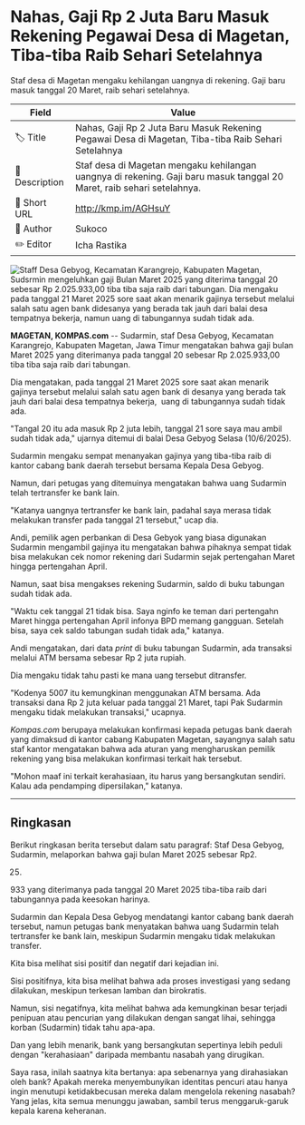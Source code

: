 # Nahas, Gaji Rp 2 Juta Baru Masuk Rekening Pegawai Desa di Magetan, Tiba-tiba Raib Sehari Setelahnya

Staf desa di Magetan mengaku kehilangan uangnya di rekening. Gaji baru masuk tanggal 20 Maret, raib sehari setelahnya. 

| Field         | Value                                                       |
|---------------|-------------------------------------------------------------|
| 🏷️ Title       | Nahas, Gaji Rp 2 Juta Baru Masuk Rekening Pegawai Desa di Magetan, Tiba-tiba Raib Sehari Setelahnya |
| 📝 Description | Staf desa di Magetan mengaku kehilangan uangnya di rekening. Gaji baru masuk tanggal 20 Maret, raib sehari setelahnya.  |
| 🔗 Short URL   | http://kmp.im/AGHsuY |
| 👤 Author      | Sukoco |
| ✏️ Editor      | Icha Rastika |

![Staff Desa Gebyog, Kecamatan Karangrejo, Kabupaten Magetan, Sudsrmin mengeluhkan gaji Bulan Maret 2025 yang diterima tanggal 20 sebesar Rp 2.025.933,00 tiba tiba saja raib dari tabungan. Dia mengaku pada tanggal 21 Maret 2025 sore saat akan menarik gajinya tersebut melalui salah satu agen bank didesanya yang berada tak jauh dari balai desa tempatnya bekerja, namun uang di tabungannya sudah tidak ada.](https://asset.kompas.com/crops/zoVpHJxrodjkc_yuq_QsZiGe6rM=/0x0:0x0/750x500/data/photo/2025/06/11/6849023c1f8a4.jpg)

**MAGETAN, KOMPAS.com** -- Sudarmin, staf Desa Gebyog, Kecamatan Karangrejo, Kabupaten Magetan, Jawa Timur mengatakan bahwa gaji bulan Maret 2025 yang diterimanya pada tanggal 20 sebesar Rp 2.025.933,00 tiba tiba saja raib dari tabungan.

Dia mengatakan, pada tanggal 21 Maret 2025 sore saat akan menarik gajinya tersebut melalui salah satu agen bank di desanya yang berada tak jauh dari balai desa tempatnya bekerja,  uang di tabungannya sudah tidak ada.

"Tangal 20 itu ada masuk Rp 2 juta lebih, tanggal 21 sore saya mau ambil sudah tidak ada," ujarnya ditemui di balai Desa Gebyog Selasa (10/6/2025).

Sudarmin mengaku sempat menanyakan gajinya yang tiba-tiba raib di kantor cabang bank daerah tersebut bersama Kepala Desa Gebyog.

Namun, dari petugas yang ditemuinya mengatakan bahwa uang Sudarmin telah tertransfer ke bank lain.

\"Katanya uangnya tertransfer ke bank lain, padahal saya merasa tidak melakukan transfer pada tanggal 21 tersebut," ucap dia. 

Andi, pemilik agen perbankan di Desa Gebyok yang biasa digunakan Sudarmin mengambil gajinya itu mengatakan bahwa pihaknya sempat tidak bisa melakukan cek nomor rekening dari Sudarmin sejak pertengahan Maret hingga pertengahan April.

Namun, saat bisa mengakses rekening Sudarmin, saldo di buku tabungan sudah tidak ada.

\"Waktu cek tanggal 21 tidak bisa. Saya nginfo ke teman dari pertengahn Maret hingga pertengahan April infonya BPD memang gangguan. Setelah bisa, saya cek saldo tabungan sudah tidak ada," katanya.

Andi mengatakan, dari data *print* di buku tabungan Sudarmin, ada transaksi melalui ATM bersama sebesar Rp 2 juta rupiah.

Dia mengaku tidak tahu pasti ke mana uang tersebut ditransfer.

"Kodenya 5007 itu kemungkinan menggunakan ATM bersama. Ada transaksi dana Rp 2 juta keluar pada tanggal 21 Maret, tapi Pak Sudarmin mengaku tidak melakukan transaksi," ucapnya.

*Kompas.com* berupaya melakukan konfirmasi kepada petugas bank daerah yang dimaksud di kantor cabang Kabupaten Magetan, sayangnya salah satu staf kantor mengatakan bahwa ada aturan yang mengharuskan pemilik rekening yang bisa melakukan konfirmasi terkait hak tersebut.

\"Mohon maaf ini terkait kerahasiaan, itu harus yang bersangkutan sendiri. Kalau ada pendamping dipersilakan,\" katanya.

---
## Ringkasan

Berikut ringkasan berita tersebut dalam satu paragraf: Staf Desa Gebyog, Sudarmin, melaporkan bahwa gaji bulan Maret 2025 sebesar Rp2.

025.

933 yang diterimanya pada tanggal 20 Maret 2025 tiba-tiba raib dari tabungannya pada keesokan harinya.

 Sudarmin dan Kepala Desa Gebyog mendatangi kantor cabang bank daerah tersebut, namun petugas bank menyatakan bahwa uang Sudarmin telah tertransfer ke bank lain, meskipun Sudarmin mengaku tidak melakukan transfer.



Kita bisa melihat sisi positif dan negatif dari kejadian ini.

 Sisi positifnya, kita bisa melihat bahwa ada proses investigasi yang sedang dilakukan, meskipun terkesan lamban dan birokratis.

 Namun, sisi negatifnya, kita melihat bahwa ada kemungkinan besar terjadi penipuan atau pencurian yang dilakukan dengan sangat lihai, sehingga korban (Sudarmin) tidak tahu apa-apa.

 Dan yang lebih menarik, bank yang bersangkutan sepertinya lebih peduli dengan "kerahasiaan" daripada membantu nasabah yang dirugikan.

 Saya rasa, inilah saatnya kita bertanya: apa sebenarnya yang dirahasiakan oleh bank? Apakah mereka menyembunyikan identitas pencuri atau hanya ingin menutupi ketidakbecusan mereka dalam mengelola rekening nasabah? Yang jelas, kita semua menunggu jawaban, sambil terus menggaruk-garuk kepala karena keheranan.

